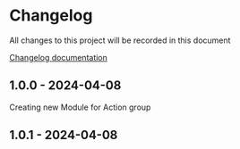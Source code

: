 # Changelog

All changes to this project will be recorded in this document

[Changelog documentation](https://keepachangelog.com/en/1.0.0/)

## 1.0.0 - 2024-04-08

Creating new Module for Action group

## 1.0.1 - 2024-04-08